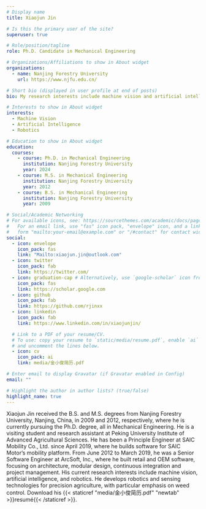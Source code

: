 ```yaml
---
# Display name
title: Xiaojun Jin

# Is this the primary user of the site?
superuser: true

# Role/position/tagline
role: Ph.D. Candidate in Mechanical Engineering

# Organizations/Affiliations to show in About widget
organizations:
  - name: Nanjing Forestry University
    url: https://www.njfu.edu.cn/

# Short bio (displayed in user profile at end of posts)
bio: My research interests include machine vision and artificial intelligence.

# Interests to show in About widget
interests:
  - Machine Vision
  - Artificial Intelligence
  - Robotics

# Education to show in About widget
education:
  courses:
    - course: Ph.D. in Mechanical Engineering
      institution: Nanjing Forestry University
      year: 2024
    - course: M.S. in Mechanical Engineering
      institution: Nanjing Forestry University
      year: 2012
    - course: B.S. in Mechanical Engineering
      institution: Nanjing Forestry University
      year: 2009

# Social/Academic Networking
# For available icons, see: https://sourcethemes.com/academic/docs/page-builder/#icons
#   For an email link, use "fas" icon pack, "envelope" icon, and a link in the
#   form "mailto:your-email@example.com" or "/#contact" for contact widget.
social:
  - icon: envelope
    icon_pack: fas
    link: "Mailto:xiaojun.jin@outlook.com"
  - icon: twitter
    icon_pack: fab
    link: https://twitter.com/
  - icon: graduation-cap # Alternatively, use `google-scholar` icon from `ai` icon pack
    icon_pack: fas
    link: https://scholar.google.com
  - icon: github
    icon_pack: fab
    link: https://github.com/rjinxx
  - icon: linkedin
    icon_pack: fab
    link: https://www.linkedin.com/in/xiaojunjin/

  # Link to a PDF of your resume/CV.
  # To use: copy your resume to `static/media/resume.pdf`, enable `ai` icons in `params.toml`,
  # and uncomment the lines below.
  - icon: cv
    icon_pack: ai
    link: media/金小俊简历.pdf

# Enter email to display Gravatar (if Gravatar enabled in Config)
email: ""

# Highlight the author in author lists? (true/false)
highlight_name: true
---
```


Xiaojun Jin received the B.S. and M.S. degrees from Nanjing Forestry University, Nanjing, China, in 2009 and 2012, respectively, where he is currently pursuing the Ph.D. degree, all in Mechanical Engineering. He is a visiting student and research assistant at Peking University Institute of Advanced Agricultural Sciences. He has been a Principle Engineer at SAIC Mobility Co., Ltd. since April 2019, where he builds software for SAIC Motor’s mobility platform. From June 2012 to March 2019, he was a Senior Software Engineer at ArcSoft, Inc., where he built retail and OEM software, focusing on architecture, modular design, continuous integration and project management. His current research interests include machine vision, artificial intelligence, and robotics. He develops robotics and sensing technologies for precision agriculture, with particular emphasis on weed control. Download his {{< staticref "media/金小俊简历.pdf" "newtab" >}}resumé{{< /staticref >}}.
